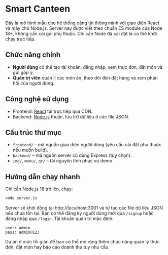 # Smart Canteen

Đây là mô hình mẫu cho hệ thống căng tin thông minh với giao diện React và máy chủ Node.js.
Server nay được viết theo chuẩn ES module của Node 18+, không cần cài gói phụ thuộc.
Chỉ cần Node đã cài đặt là có thể khởi chạy trực tiếp.

## Chức năng chính
- **Người dùng** có thể tạo tài khoản, đăng nhập, xem thực đơn, đặt món và gửi góp ý.
- **Quản trị viên** quản lí các món ăn, theo dõi đơn đặt hàng và xem phản hồi của người dùng.

## Công nghệ sử dụng
- Frontend: [React](https://react.dev/) tải trực tiếp qua CDN.
- Backend: [Node.js](https://nodejs.org/) thuần, lưu trữ dữ liệu ở các file JSON.

## Cấu trúc thư mục
- `frontend/` – mã nguồn giao diện người dùng (yêu cầu cài đặt phụ thuộc nếu muốn build).
- `backend/` – mã nguồn server cũ dùng Express (tùy chọn).
- `img/`, `menu/`, `qr/` – tài nguyên tĩnh phục vụ demo.

## Hướng dẫn chạy nhanh
Chỉ cần Node.js 18 trở lên, chạy:
```bash
node server.js
```

Server sẽ khởi động tại http://localhost:3001 và tự tạo các file dữ liệu JSON nếu chưa tồn tại.
Bạn có thể đăng ký người dùng mới qua `/signup` hoặc đăng nhập qua `/login`.
Tài khoản quản trị mặc định:
```
user: admin
pass: admin@123
```

Dự án ở mức tối giản để bạn có thể mở rộng thêm chức năng quản lý thực đơn, đặt món hay báo cáo doanh thu tùy nhu cầu.
